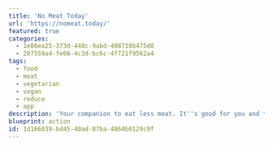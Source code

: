 ```yaml
---
title: 'No Meat Today'
url: 'https://nomeat.today/'
featured: true
categories:
  - 1e06ea25-373d-440c-9abd-408710b475d0
  - 207559a4-fe66-4c3d-bc6c-4f721f9562a4
tags:
  - food
  - meat
  - vegetarian
  - vegan
  - reduce
  - app
description: 'Your companion to eat less meat. It''s good for you and the planet, but let''s be honest, eating less meat is hard. Don''t do it alone!'
blueprint: action
id: 1d166039-bd45-40ad-87ba-4864b0129c9f
---
```

